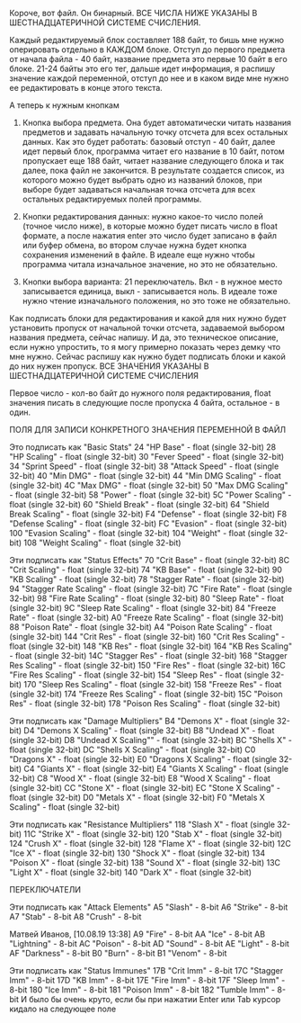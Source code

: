 Короче, вот файл. Он бинарный.
ВСЕ ЧИСЛА НИЖЕ УКАЗАНЫ В ШЕСТНАДЦАТЕРИЧНОЙ СИСТЕМЕ СЧИСЛЕНИЯ.

Каждый редактируемый блок составляет 188 байт, то бишь мне нужно оперировать отдельно в КАЖДОМ блоке. 
Отступ до первого предмета от начала файла - 40 байт, название предмета это первые 10 байт в его блоке. 
21-24 байты это его тег, дальше идет информация, я распишу значение каждой переменной,
 отступ до нее и в каком виде мне нужно ее редактировать в конце этого текста.

А теперь к нужным кнопкам

1) Кнопка выбора предмета. Она будет автоматически читать названия предметов и задавать начальную точку отсчета
 для всех остальных данных. Как это будет работать: базовый отступ - 40 байт, далее идет первый блок, 
 программа читает его название в 10 байт, потом пропускает еще 188 байт, читает название следующего блока и так далее, 
 пока файл не закончится. В результате создается список, из которого можно будет выбрать одно из названий блоков,
  при выборе будет задаваться начальная точка отсчета для всех остальных редактируемых полей программы.

2) Кнопки редактирования данных: нужно какое-то число полей (точное число ниже), 
в которые можно будет писать число в float формате, а после нажатия enter это число будет записано в файл 
или буфер обмена, во втором случае нужна будет кнопка сохранения изменений в файле.
 В идеале еще нужно чтобы программа читала изначальное значение, но это не обязательно.

3) Кнопки выбора варианта: 21 переключатель. Вкл - в нужное место записывается единица, выкл - записывается ноль. 
В идеале тоже нужно чтение изначального положения, но это тоже не обязательно.

Как подписать блоки для редактирования и какой для них нужно будет установить пропуск от начальной точки отсчета,
 задаваемой выбором названия предмета, сейчас напишу.
И да, это техническое описание, если нужно упростить, то я могу примерно показать через демку что мне нужно.
Сейчас распишу как нужно будет подписать блоки и какой до них нужен пропуск.
ВСЕ ЗНАЧЕНИЯ УКАЗАНЫ В ШЕСТНАДЦАТЕРИЧНОЙ СИСТЕМЕ СЧИСЛЕНИЯ

Первое число - кол-во байт до нужного поля редактирования, float значения писать в следующие после пропуска 4 байта,
 остальное - в один.

ПОЛЯ ДЛЯ ЗАПИСИ КОНКРЕТНОГО ЗНАЧЕНИЯ ПЕРЕМЕННОЙ В ФАЙЛ

Это подписать как "Basic Stats"
24 "HP Base" - float (single 32-bit)
28 "HP Scaling" - float (single 32-bit)
30 "Fever Speed" - float (single 32-bit)
34 "Sprint Speed" - float (single 32-bit)
38 "Attack Speed" - float (single 32-bit)
40 "Min DMG" - float (single 32-bit)
44 "Min DMG Scaling" - float (single 32-bit)
4C "Max DMG" - float (single 32-bit)
50 "Max DMG Scaling" - float (single 32-bit)
58 "Power" - float (single 32-bit)
5C "Power Scaling" - float (single 32-bit)
60 "Shield Break" - float (single 32-bit)
64 "Shield Break Scaling" - float (single 32-bit)
F4 "Defense" - float (single 32-bit) 
F8 "Defense Scaling" - float (single 32-bit) 
FC "Evasion" - float (single 32-bit) 
100 "Evasion Scaling" - float (single 32-bit) 
104 "Weight" - float (single 32-bit) 
108 "Weight Scaling" - float (single 32-bit)

Эти подписать как "Status Effects"
70 "Crit Base" - float (single 32-bit)
8C "Crit Scaling" - float (single 32-bit)
74 "KB Base" - float (single 32-bit)
90 "KB Scaling" - float (single 32-bit)
78 "Stagger Rate" - float (single 32-bit)
94 "Stagger Rate Scaling" - float (single 32-bit)
7C "Fire Rate" - float (single 32-bit)
98 "Fire Rate Scaling" - float (single 32-bit)
80 "Sleep Rate" - float (single 32-bit)
9C "Sleep Rate Scaling" - float (single 32-bit)
84 "Freeze Rate" - float (single 32-bit)
A0 "Freeze Rate Scaling" - float (single 32-bit)
88 "Poison Rate" - float (single 32-bit)
A4 "Poison Rate Scaling" - float (single 32-bit)
144 "Crit Res" - float (single 32-bit) 
160 "Crit Res Scaling" - float (single 32-bit) 
148 "KB Res" - float (single 32-bit) 
164 "KB Res Scaling" - float (single 32-bit) 
14C "Stagger Res" - float (single 32-bit) 
168 "Stagger Res Scaling" - float (single 32-bit) 
150 "Fire Res" - float (single 32-bit) 
16C "Fire Res Scaling" - float (single 32-bit) 
154 "Sleep Res" - float (single 32-bit) 
170 "Sleep Res Scaling" - float (single 32-bit) 
158 "Freeze Res" - float (single 32-bit) 
174 "Freeze Res Scaling" - float (single 32-bit) 
15C "Poison Res" - float (single 32-bit) 
178 "Poison Res Scaling" - float (single 32-bit)

Эти подписать как "Damage Multipliers"
B4 "Demons X" - float (single 32-bit)
D4 "Demons X Scaling" - float (single 32-bit)
B8 "Undead X" - float (single 32-bit)
D8 "Undead X Scaling"" - float (single 32-bit)
BC "Shells X" - float (single 32-bit)
DC "Shells X Scaling" - float (single 32-bit)
C0 "Dragons X" - float (single 32-bit)
E0 "Dragons X Scaling" - float (single 32-bit)
C4 "Giants X" - float (single 32-bit)
E4 "Giants X Scaling" - float (single 32-bit)
C8 "Wood X" - float (single 32-bit)
E8 "Wood X Scaling" - float (single 32-bit)
CC "Stone X" - float (single 32-bit)
EC "Stone X Scaling" - float (single 32-bit)
D0 "Metals X" - float (single 32-bit)
F0 "Metals X Scaling" - float (single 32-bit)

Эти подписать как "Resistance Multipliers"
118 "Slash X" - float (single 32-bit)
11C "Strike X" - float (single 32-bit)
120 "Stab X" - float (single 32-bit)
124 "Crush X" - float (single 32-bit)
128 "Flame X" - float (single 32-bit)
12C "Ice X" - float (single 32-bit)
130 "Shock X" - float (single 32-bit)
134 "Poison X" - float (single 32-bit)
138 "Sound X" - float (single 32-bit)
13C "Light X" - float (single 32-bit)
140 "Dark X" - float (single 32-bit)

ПЕРЕКЛЮЧАТЕЛИ

Эти подписать как "Attack Elements"
A5 "Slash" - 8-bit
A6 "Strike" - 8-bit
A7 "Stab" - 8-bit
A8 "Crush" - 8-bit

Матвей Иванов, [10.08.19 13:38]
A9 "Fire" - 8-bit
AA "Ice" - 8-bit
AB "Lightning" - 8-bit
AC "Poison" - 8-bit
AD "Sound" - 8-bit
AE "Light" - 8-bit
AF "Darkness" - 8-bit
B0 "Burn" - 8-bit
B1 "Venom" - 8-bit

Эти подписать как "Status Immunes"
17B "Crit Imm" - 8-bit
17C "Stagger Imm" - 8-bit
17D "KB Imm" - 8-bit
17E "Fire Imm" - 8-bit
17F "Sleep Imm" - 8-bit
180 "Ice Imm" - 8-bit
181 "Poison Imm" - 8-bit
182 "Tumble Imm" - 8-bit
И было бы очень круто, если бы при нажатии Enter или Tab курсор кидало на следующее поле